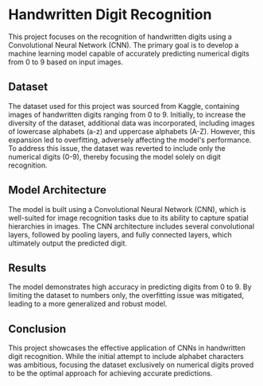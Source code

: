 # Handwritten Digit Recognition
This project focuses on the recognition of handwritten digits using a Convolutional Neural Network (CNN). The primary goal is to develop a machine learning model capable of accurately predicting numerical digits from 0 to 9 based on input images.

## Dataset

The dataset used for this project was sourced from Kaggle, containing images of handwritten digits ranging from 0 to 9. Initially, to increase the diversity of the dataset, additional data was incorporated, including images of lowercase alphabets (a-z) and uppercase alphabets (A-Z). However, this expansion led to overfitting, adversely affecting the model's performance. To address this issue, the dataset was reverted to include only the numerical digits (0-9), thereby focusing the model solely on digit recognition.

## Model Architecture

The model is built using a Convolutional Neural Network (CNN), which is well-suited for image recognition tasks due to its ability to capture spatial hierarchies in images. The CNN architecture includes several convolutional layers, followed by pooling layers, and fully connected layers, which ultimately output the predicted digit.

## Results

The model demonstrates high accuracy in predicting digits from 0 to 9. By limiting the dataset to numbers only, the overfitting issue was mitigated, leading to a more generalized and robust model.

## Conclusion

This project showcases the effective application of CNNs in handwritten digit recognition. While the initial attempt to include alphabet characters was ambitious, focusing the dataset exclusively on numerical digits proved to be the optimal approach for achieving accurate predictions.
